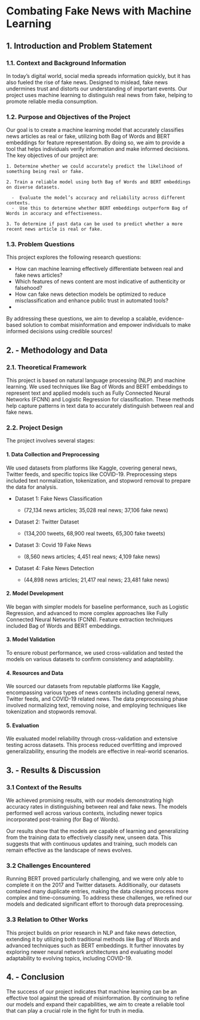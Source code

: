 # Combating Fake News with Machine Learning

## 1. Introduction and Problem Statement

### 1.1. Context and Background Information
In today’s digital world, social media spreads information quickly, but it has also fueled the rise of fake news. Designed to mislead, fake news undermines trust and distorts our understanding of important events. Our project uses machine learning to distinguish real news from fake, helping to promote reliable media consumption.

### 1.2. Purpose and Objectives of the Project
Our goal is to create a machine learning model that accurately classifies news articles as real or fake, utilizing both Bag of Words and BERT embeddings for feature representation. By doing so, we aim to provide a tool that helps individuals verify information and make informed decisions. The key objectives of our project are:

    1. Determine whether we could accurately predict the likelihood of something being real or fake.
    
    2. Train a reliable model using both Bag of Words and BERT embeddings on diverse datasets.
    
      -  Evaluate the model’s accuracy and reliability across different contexts.
      -  Use this to determine whether BERT embeddings outperform Bag of Words in accuracy and effectiveness.
      
    3. To determine if past data can be used to predict whether a more recent news article is real or fake.
    
### 1.3. Problem Questions
This project explores the following research questions:
  - How can machine learning effectively differentiate between real and fake news articles?
  - Which features of news content are most indicative of authenticity or falsehood?
  - How can fake news detection models be optimized to reduce misclassification and enhance public trust in automated tools?
  - 
By addressing these questions, we aim to develop a scalable, evidence-based solution to combat misinformation and empower individuals to make informed decisions using credible sources!

## 2. - Methodology and Data 
### 2.1. Theoretical Framework
This project is based on natural language processing (NLP) and machine learning. We used techniques like Bag of Words and BERT embeddings to represent text and applied models such as Fully Connected Neural Networks (FCNN) and Logistic Regression for classification. These methods help capture patterns in text data to accurately distinguish between real and fake news.
### 2.2. Project Design
The project involves several stages:
#### 1. Data Collection and Preprocessing
We used datasets from platforms like Kaggle, covering general news, Twitter feeds, and specific topics like COVID-19. Preprocessing steps included text normalization, tokenization, and stopword removal to prepare the data for analysis.

 - Dataset 1: Fake News Classification
     - (72,134 news articles;  35,028 real news; 37,106 fake news)
       
 - Dataset 2: Twitter Dataset
     - (134,200 tweets, 68,900 real tweets, 65,300 fake tweets)

 - Dataset 3: Covid 19 Fake News 
     - (8,560 news articles; 4,451 real news; 4,109 fake news)
  
 - Dataset 4:  Fake News Detection
     - (44,898 news articles; 21,417 real news; 23,481 fake news)


#### 2. Model Development
We began with simpler models for baseline performance, such as Logistic Regression, and advanced to more complex approaches like Fully Connected Neural Networks (FCNN). Feature extraction techniques included Bag of Words and BERT embeddings.
#### 3. Model Validation
To ensure robust performance, we used cross-validation and tested the models on various datasets to confirm consistency and adaptability.
#### 4. Resources and Data
We sourced our datasets from reputable platforms like Kaggle, encompassing various types of news contexts including general news, Twitter feeds, and COVID-19 related news. The data preprocessing phase involved normalizing text, removing noise, and employing techniques like tokenization and stopwords removal.
#### 5. Evaluation
We evaluated model reliability through cross-validation and extensive testing across datasets. This process reduced overfitting and improved generalizability, ensuring the models are effective in real-world scenarios.

## 3. - Results & Discussion 
### 3.1 Context of the Results

We achieved promising results, with our models demonstrating high accuracy rates in distinguishing between real and fake news. The models performed well across various contexts, including newer topics incorporated post-training (for Bag of Words).

Our results show that the models are capable of learning and generalizing from the training data to effectively classify new, unseen data. This suggests that with continuous updates and training, such models can remain effective as the landscape of news evolves.

### 3.2 Challenges Encountered
Running BERT proved particularly challenging, and we were only able to complete it on the 2017 and Twitter datasets. Additionally, our datasets contained many duplicate entries, making the data cleaning process more complex and time-consuming. To address these challenges, we refined our models and dedicated significant effort to thorough data preprocessing.
### 3.3 Relation to Other Works
This project builds on prior research in NLP and fake news detection, extending it by utilizing both traditional methods like Bag of Words and advanced techniques such as BERT embeddings. It further innovates by exploring newer neural network architectures and evaluating model adaptability to evolving topics, including COVID-19.

## 4. - Conclusion
The success of our project indicates that machine learning can be an effective tool against the spread of misinformation. By continuing to refine our models and expand their capabilities, we aim to create a reliable tool that can play a crucial role in the fight for truth in media.
